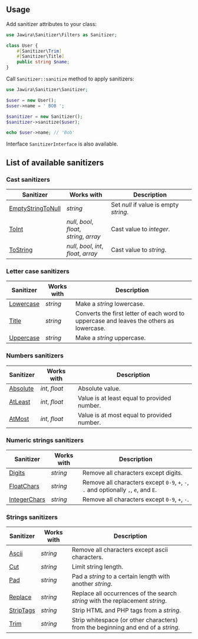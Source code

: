 ## Usage

Add sanitizer attributes to your class:

```php
use Jawira\Sanitizer\Filters as Sanitizer;

class User {
    #[Sanitizer\Trim]
    #[Sanitizer\Title]
    public string $name;
}
```

Call `Sanitizer::sanitize` method to apply sanitizers:

```php
use Jawira\Sanitizer\Sanitizer;

$user = new User();
$user->name = ' BOB ';

$sanitizer = new Sanitizer();
$sanitizer->sanitize($user);

echo $user->name; // 'Bob'
```

Interface `SanitizerInterface` is also available.

## List of available sanitizers

### Cast sanitizers

| Sanitizer                                      | Works with                                    | Description                            |
|------------------------------------------------|-----------------------------------------------|----------------------------------------|
| [EmptyStringToNull](Cast/EmptyStringToNull.md) | _string_                                      | Set _null_ if value is empty _string_. |
| [ToInt](Cast/ToInt.md)                         | _null_, _bool_, _float_,<br>_string_, _array_ | Cast value to _integer_.               |
| [ToString](Cast/ToString.md)                   | _null_, _bool_, _int_,<br>_float_, _array_    | Cast value to _string_.                |

### Letter case sanitizers

| Sanitizer                             | Works with | Description                                                                             |
|---------------------------------------|------------|-----------------------------------------------------------------------------------------|
| [Lowercase](Letter-case/Lowercase.md) | _string_   | Make a _string_ lowercase.                                                              |
| [Title](Letter-case/Title.md)         | _string_   | Converts the first letter of each word to uppercase and leaves the others as lowercase. |
| [Uppercase](Letter-case/Uppercase.md) | _string_   | Make a _string_ uppercase.                                                              |

### Numbers  sanitizers

| Sanitizer                       | Works with     | Description                                 |
|---------------------------------|----------------|---------------------------------------------|
| [Absolute](Numbers/Absolute.md) | _int_, _float_ | Absolute value.                             |
| [AtLeast](Numbers/AtLeast.md)   | _int_, _float_ | Value is at least equal to provided number. |
| [AtMost](Numbers/AtMost.md)     | _int_, _float_ | Value is at most equal to provided number.  |

### Numeric strings sanitizers

| Sanitizer                                       | Works with | Description                                                                         |
|-------------------------------------------------|------------|-------------------------------------------------------------------------------------|
| [Digits](Numeric-strings/Digits.md)             | _string_   | Remove all characters except digits.                                                |
| [FloatChars](Numeric-strings/FloatChars.md)     | _string_   | Remove all characters except `0-9`, `+`, `-`, `.` and optionally `,`, `e`, and `E`. |
| [IntegerChars](Numeric-strings/IntegerChars.md) | _string_   | Remove all characters except `0-9`, `+`, `-`.                                       |

### Strings sanitizers

| Sanitizer                         | Works with | Description                                                                      |
|-----------------------------------|------------|----------------------------------------------------------------------------------|
| [Ascii](Strings/Ascii.md)         | _string_   | Remove all characters except ascii characters.                                   |
| [Cut](Strings/Cut.md)             | _string_   | Limit string length.                                                             |
| [Pad](Strings/Pad.md)             | _string_   | Pad a _string_ to a certain length with another _string_.                        |
| [Replace](Strings/Replace.md)     | _string_   | Replace all occurrences of the search _string_ with the replacement _string_.    |
| [StripTags](Strings/StripTags.md) | _string_   | Strip HTML and PHP tags from a _string_.                                         |
| [Trim](Strings/Trim.md)           | _string_   | Strip whitespace (or other characters) from the beginning and end of a _string_. |

